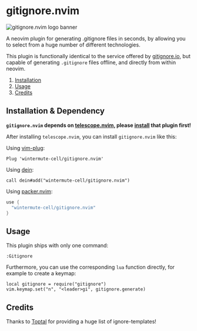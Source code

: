 # gitignore.nvim
![gitignore.nvim logo banner](https://github.com/wintermute-cell/gitignore.nvim/blob/resources/_resources/banner.webp)

A neovim plugin for generating .gitignore files in seconds, by allowing you to
select from a huge number of different technologies.

This plugin is functionally identical to the service offered by
[gitignore.io](https://www.toptal.com/developers/gitignore/), but capable of
generating `.gitignore` files offline, and directly from within neovim.

1. [Installation](#installation)
1. [Usage](#usage)
3. [Credits](#credits)

## Installation & Dependency
**`gitignore.nvim` depends on
[telescope.nvim](https://github.com/nvim-telescope/telescope.nvim), 
please [install](https://github.com/nvim-telescope/telescope.nvim#installation) that plugin first!**

After installing `telescope.nvim`, you can install `gitignore.nvim` like this:

Using [vim-plug](https://github.com/junegunn/vim-plug):
```viml
Plug 'wintermute-cell/gitignore.nvim'
```

Using [dein](https://github.com/Shougo/dein.vim):
```viml
call dein#add("wintermute-cell/gitignore.nvim")
```

Using [packer.nvim](https://github.com/wbthomason/packer.nvim):
```lua
use {
  "wintermute-cell/gitignore.nvim"
}
```

## Usage
This plugin ships with only one command:
```
:Gitignore
```

Furthermore, you can use the corresponding `lua` function directly, for example
to create a keymap:
```
local gitignore = require("gitignore")
vim.keymap.set("n", "<leader>gi", gitignore.generate)
```


## Credits
Thanks to [Toptal](https://github.com/toptal/gitignore) for providing a huge
list of ignore-templates!
